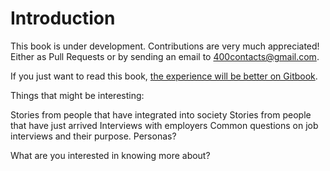 Introduction  
=======

This book is under development. Contributions are very much appreciated! Either as Pull Requests or by sending an email to 400contacts@gmail.com.

If you just want to read this book, [the experience will be better on Gitbook](https://400contacts.gitbooks.io/400contacts/content/).

Things that might be interesting:

Stories from people that have integrated into society
Stories from people that have just arrived
Interviews with employers
Common questions on job interviews and their purpose.
Personas?

What are you interested in knowing more about?

